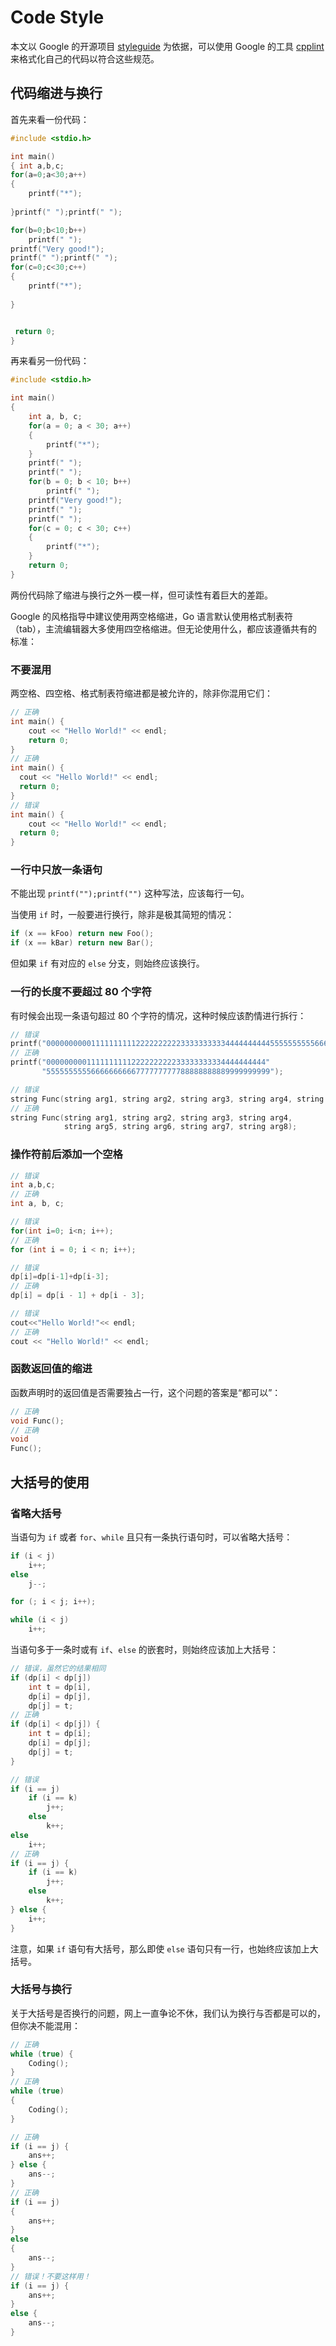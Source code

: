 # Code Style

本文以 Google 的开源项目 [styleguide](https://github.com/google/styleguide) 为依据，可以使用 Google 的工具 [cpplint](https://github.com/google/styleguide/tree/gh-pages/cpplint) 来格式化自己的代码以符合这些规范。

## 代码缩进与换行

首先来看一份代码：

```C++
#include <stdio.h>

int main()
{ int a,b,c;
for(a=0;a<30;a++)
{
    printf("*");
    
}printf(" ");printf(" ");

for(b=0;b<10;b++)
    printf(" ");
printf("Very good!");
printf(" ");printf(" ");
for(c=0;c<30;c++)
{
    printf("*");
    
}  


 return 0;
}
```

再来看另一份代码：

```C++
#include <stdio.h>

int main()
{
    int a, b, c;
    for(a = 0; a < 30; a++)
    {
        printf("*");   
    }
    printf(" ");
    printf(" ");
    for(b = 0; b < 10; b++)
        printf(" ");
    printf("Very good!");
    printf(" ");
    printf(" ");
    for(c = 0; c < 30; c++)
    {
        printf("*");    
    }  
    return 0;
}
```

两份代码除了缩进与换行之外一模一样，但可读性有着巨大的差距。

Google 的风格指导中建议使用两空格缩进，Go 语言默认使用格式制表符（tab），主流编辑器大多使用四空格缩进。但无论使用什么，都应该遵循共有的标准：

### 不要混用

两空格、四空格、格式制表符缩进都是被允许的，除非你混用它们：

```C++
// 正确
int main() {
    cout << "Hello World!" << endl;
    return 0;
}
// 正确
int main() {
  cout << "Hello World!" << endl;
  return 0;
}
// 错误
int main() {
    cout << "Hello World!" << endl;
  return 0;
}
```

### 一行中只放一条语句

不能出现 `printf("");printf("")` 这种写法，应该每行一句。

当使用 `if` 时，一般要进行换行，除非是极其简短的情况：

```C++
if (x == kFoo) return new Foo();
if (x == kBar) return new Bar();
```

但如果 `if` 有对应的 `else` 分支，则始终应该换行。

### 一行的长度不要超过 80 个字符

有时候会出现一条语句超过 80 个字符的情况，这种时候应该酌情进行拆行：

```C++
// 错误
printf("0000000000111111111122222222223333333333444444444455555555556666666666777777777788888888889999999999");
// 正确
printf("0000000001111111111222222222233333333334444444444"
       "55555555556666666666777777777788888888889999999999");

// 错误
string Func(string arg1, string arg2, string arg3, string arg4, string arg5, string arg6, string arg7, string arg8);
// 正确
string Func(string arg1, string arg2, string arg3, string arg4,
            string arg5, string arg6, string arg7, string arg8);
```

### 操作符前后添加一个空格

```C++
// 错误
int a,b,c;
// 正确
int a, b, c;

// 错误
for(int i=0; i<n; i++);
// 正确
for (int i = 0; i < n; i++);

// 错误
dp[i]=dp[i-1]+dp[i-3];
// 正确
dp[i] = dp[i - 1] + dp[i - 3];

// 错误
cout<<"Hello World!"<< endl;
// 正确
cout << "Hello World!" << endl;
```

### 函数返回值的缩进

函数声明时的返回值是否需要独占一行，这个问题的答案是“都可以”：

```C++
// 正确
void Func();
// 正确
void
Func();
```

## 大括号的使用

### 省略大括号

当语句为 `if` 或者 `for`、`while` 且只有一条执行语句时，可以省略大括号：

```C++
if (i < j)
    i++;
else
    j--;

for (; i < j; i++);

while (i < j)
    i++;
```

当语句多于一条时或有 `if`、`else` 的嵌套时，则始终应该加上大括号：

```C++
// 错误，虽然它的结果相同
if (dp[i] < dp[j])
    int t = dp[i],
    dp[i] = dp[j],
    dp[j] = t;
// 正确
if (dp[i] < dp[j]) {
    int t = dp[i];
    dp[i] = dp[j];
    dp[j] = t;
}

// 错误
if (i == j)
    if (i == k)
        j++;
    else
        k++;
else
    i++;
// 正确
if (i == j) {
    if (i == k)
        j++;
    else
        k++;
} else {
    i++;
}
```

注意，如果 `if` 语句有大括号，那么即使 `else` 语句只有一行，也始终应该加上大括号。

### 大括号与换行

关于大括号是否换行的问题，网上一直争论不休，我们认为换行与否都是可以的，但你决不能混用：

```C++
// 正确
while (true) {
    Coding();
}
// 正确
while (true)
{
    Coding();
}

// 正确
if (i == j) {
    ans++;
} else {
    ans--;
}
// 正确
if (i == j)
{
    ans++;
}
else
{
    ans--;
}
// 错误！不要这样用！
if (i == j) {
    ans++;
}
else {
    ans--;
}
```